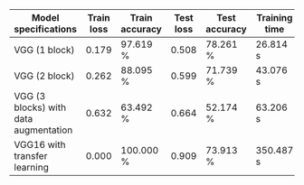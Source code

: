 | Model specifications | Train loss | Train accuracy | Test loss | Test accuracy | Training time | Total parameters |
|----------------------|------------|----------------|-----------|---------------|---------------|------------------|
| VGG (1 block) | 0.179 | 97.619 % | 0.508 | 78.261 % | 26.814 s | 40,961,153 |
| VGG (2 block) | 0.262 | 88.095 % | 0.599 | 71.739 % | 43.076 s | 20,499,649 |
| VGG (3 blocks) with data augmentation | 0.632 | 63.492 % | 0.664 | 52.174 % | 63.206 s | 10,333,505 |
| VGG16 with transfer learning | 0.000 | 100.000 % | 0.909 | 73.913 % | 350.487 s | 17,926,209 |
